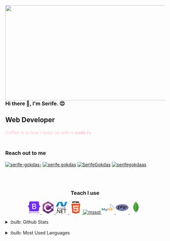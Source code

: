 <img src="https://media.giphy.com/media/v1.Y2lkPTc5MGI3NjExY2JkOWNmZDBhMGU5ZDhhZjYyYjQxMjJjOGEyNmQxMzUwMTM0MjllYyZjdD1n/juyJp5tn5X0J6JRmaG/giphy.gif" align="right" width="550" height="300">



### Hi there 👋, I'm Serife. :heart_eyes:


## Web Developer 

<font color="pink">Coffee ☕ is how I keep up with **< code />**</font>
<br /><br />

### Reach out to me 
<a href="https://www.linkedin.com/in/serife-gokdas-/" target="blank"><img align="center" src="https://raw.githubusercontent.com/rahuldkjain/github-profile-readme-generator/master/src/images/icons/Social/linked-in-alt.svg" alt="serife-gokdas-" height="30" width="40" /></a>
<a href="https://www.instagram.com/serife.gokdas/?hl=tr" target="blank"><img align="center" src="https://raw.githubusercontent.com/rahuldkjain/github-profile-readme-generator/master/src/images/icons/Social/instagram.svg" alt="serife.gokdas" height="30" width="40" /></a>
<a href="https://twitter.com/SerifeGokdas" target="blank"><img align="center" src="https://raw.githubusercontent.com/rahuldkjain/github-profile-readme-generator/master/src/images/icons/Social/twitter.svg" alt="SerifeGokdas" height="30" width="40" /></a>
<a href="https://medium.com/@serifegokdaas" target="blank"><img align="center" src="https://raw.githubusercontent.com/rahuldkjain/github-profile-readme-generator/master/src/images/icons/Social/medium.svg" alt="serifegokdaas" height="30" width="40" /></a>

<br/>
<br/>

### <p align="center">Teach I use 
<p align="center"> <a href="https://getbootstrap.com" target="_blank"> <img src="https://raw.githubusercontent.com/devicons/devicon/master/icons/bootstrap/bootstrap-plain-wordmark.svg" alt="bootstrap" width="40" height="40"/> </a> <a href="https://www.w3schools.com/cs/" target="_blank"> <img src="https://raw.githubusercontent.com/devicons/devicon/master/icons/csharp/csharp-original.svg" alt="csharp" width="40" height="40"/> </a><a href="https://dotnet.microsoft.com/" target="_blank"> <img src="https://raw.githubusercontent.com/devicons/devicon/master/icons/dot-net/dot-net-original-wordmark.svg" alt="dotnet" width="40" height="40"/> </a><a href="https://www.w3.org/html/" target="_blank"> <img src="https://raw.githubusercontent.com/devicons/devicon/master/icons/html5/html5-original-wordmark.svg" alt="html5" width="40" height="40"/> </a><a href="https://www.microsoft.com/en-us/sql-server" target="_blank"> <img src="https://www.svgrepo.com/show/303229/microsoft-sql-server-logo.svg" alt="mssql" width="40" height="40"/> </a> <a href="https://www.mysql.com/" target="_blank"> <img src="https://raw.githubusercontent.com/devicons/devicon/master/icons/mysql/mysql-original-wordmark.svg" alt="mysql" width="40" height="40"/> </a><a href="https://www.php.net" target="_blank"> <img src="https://raw.githubusercontent.com/devicons/devicon/master/icons/php/php-original.svg" alt="php" width="40" height="40"/> </a>
<a href="https://www.mongodb.com/" target="_blank"> <img src="https://raw.githubusercontent.com/devicons/devicon/master/icons/mongodb/mongodb-original.svg" alt="php" width="40" height="40"/> </a>



<br />


<details>
<summary> :bulb: Github Stats</summary>
<img src="https://github-readme-stats.vercel.app/api?username=SerifeGokdas1&theme=radical">
</details>

<br/>

<details>
<summary> :bulb: Most Used Languages</summary>
<img src="https://github-readme-stats.vercel.app/api/top-langs/?username=SerifeGokdas1&layout=compact">
</details>

